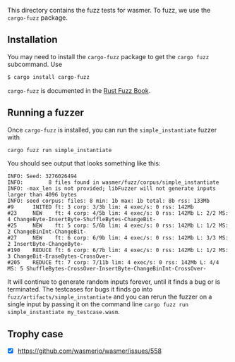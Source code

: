 This directory contains the fuzz tests for wasmer. To fuzz, we use the `cargo-fuzz` package.

## Installation

You may need to install the `cargo-fuzz` package to get the `cargo fuzz` subcommand. Use

```sh
$ cargo install cargo-fuzz
```

`cargo-fuzz` is documented in the [Rust Fuzz Book](https://rust-fuzz.github.io/book/cargo-fuzz.html).

## Running a fuzzer

Once `cargo-fuzz` is installed, you can run the `simple_instantiate` fuzzer with
```sh
cargo fuzz run simple_instantiate
```

You should see output that looks something like this:

```
INFO: Seed: 3276026494
INFO:        8 files found in wasmer/fuzz/corpus/simple_instantiate
INFO: -max_len is not provided; libFuzzer will not generate inputs larger than 4096 bytes
INFO: seed corpus: files: 8 min: 1b max: 1b total: 8b rss: 133Mb
#9      INITED ft: 3 corp: 3/3b lim: 4 exec/s: 0 rss: 142Mb
#23     NEW    ft: 4 corp: 4/5b lim: 4 exec/s: 0 rss: 142Mb L: 2/2 MS: 4 ChangeByte-InsertByte-ShuffleBytes-ChangeBit-
#25     NEW    ft: 5 corp: 5/6b lim: 4 exec/s: 0 rss: 142Mb L: 1/2 MS: 2 ChangeBinInt-ChangeBit-
#27     NEW    ft: 6 corp: 6/9b lim: 4 exec/s: 0 rss: 142Mb L: 3/3 MS: 2 InsertByte-ChangeByte-
#190    REDUCE ft: 6 corp: 6/7b lim: 4 exec/s: 0 rss: 142Mb L: 1/2 MS: 3 ChangeBit-EraseBytes-CrossOver-
#205    REDUCE ft: 7 corp: 7/11b lim: 4 exec/s: 0 rss: 142Mb L: 4/4 MS: 5 ShuffleBytes-CrossOver-InsertByte-ChangeBinInt-CrossOver-
```
It will continue to generate random inputs forever, until it finds a bug or is terminated. The testcases for bugs it finds go into `fuzz/artifacts/simple_instantiate` and you can rerun the fuzzer on a single input by passing it on the command line `cargo fuzz run simple_instantiate my_testcase.wasm`.

## Trophy case

- [x] https://github.com/wasmerio/wasmer/issues/558
